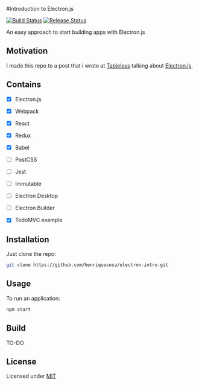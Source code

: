 #Introduction to Electron.js

[![Build Status](https://travis-ci.org/henriquesosa/electron-intro.svg)](https://travis-ci.org/henriquesosa/electron-intro)
[![Release Status](https://img.shields.io/github/release/henriquesosa/electron-intro.svg)](https://github.com/henriquesosa/electron-intro/releases)

An easy approach to start building apps with Electron.js

## Motivation

I made this repo to a post that i wrote at [Tableless](http://tableless.com.br/introducao-ao-electron/) talking about [Electron.js](http://electron.atom.io/).

## Contains

- [x] Electron.js
- [x] Webpack
- [x] React
- [x] Redux
- [x] Babel
- [ ] PostCSS
- [ ] Jest
- [ ] Immutable
- [ ] Electron Desktop
- [ ] Electron Builder
- [x] TodoMVC example


## Installation

Just clone the repo:

```bash
git clone https://github.com/henriquesosa/electron-intro.git
```

## Usage

To run an application:

```bash
npm start
```

## Build
TO-DO

## License

Licensed under [MIT](https://github.com/henriquesosa/electron-intro/blob/master/LICENSE)
